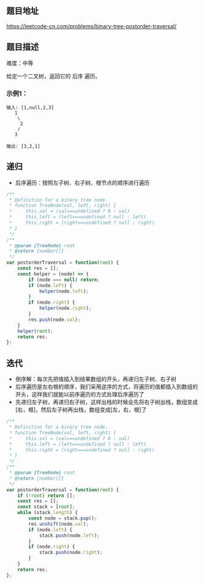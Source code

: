 ## 题目地址

https://leetcode-cn.com/problems/binary-tree-postorder-traversal/

## 题目描述

难度：中等

给定一个二叉树，返回它的 后序 遍历。

### 示例1：

```
输入: [1,null,2,3]  
   1
    \
     2
    /
   3 

输出: [3,2,1]
```

## 递归

- 后序遍历：按照左子树、右子树、根节点的顺序进行遍历

```js
/**
 * Definition for a binary tree node.
 * function TreeNode(val, left, right) {
 *     this.val = (val===undefined ? 0 : val)
 *     this.left = (left===undefined ? null : left)
 *     this.right = (right===undefined ? null : right)
 * }
 */
/**
 * @param {TreeNode} root
 * @return {number[]}
 */
var postorderTraversal = function(root) {
    const res = [];
    const helper = (node) => {
        if (node === null) return;
        if (node.left) {
            helper(node.left);
        }
        if (node.right) {
            helper(node.right);
        }
        res.push(node.val);
    }
    helper(root);
    return res;
};
```

## 迭代

- 倒序解：每次先把值插入到结果数组的开头，再递归左子树、右子树
- 后序遍历是左右根的顺序，我们采用逆序的方式，将遍历的值都插入到数组的开头，这样我们就能以前序遍历的方式处理后序遍历了
- 先递归左子树，再递归右子树，这样出栈的时候会先将右子树出栈，数组变成[右，根]，然后左子树再出栈，数组变成[左，右，根]了

```js
/**
 * Definition for a binary tree node.
 * function TreeNode(val, left, right) {
 *     this.val = (val===undefined ? 0 : val)
 *     this.left = (left===undefined ? null : left)
 *     this.right = (right===undefined ? null : right)
 * }
 */
/**
 * @param {TreeNode} root
 * @return {number[]}
 */
var postorderTraversal = function(root) {
    if (!root) return [];
    const res = [];
    const stack = [root];
    while (stack.length) {
        const node = stack.pop();
        res.unshift(node.val);
        if (node.left) {
            stack.push(node.left);
        }
        if (node.right) {
            stack.push(node.right);
        }
    }
    return res;
};
```
